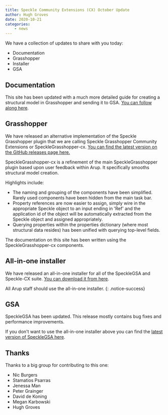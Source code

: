 ```yaml
---
title: Speckle Community Extensions (CX) October Update
author: Hugh Groves
date: 2020-10-21
categories: 
    - news
---
```


We have a collection of updates to share with you today:

* Documentation
* Grasshopper
* Installer
* GSA

## Documentation

This site has been updated with a much more detailed guide for creating a structural model in Grasshopper and sending it to GSA. [You can follow along here](/docs/gh_sending).

## Grasshopper

We have released an alternative implementation of the Speckle Grasshopper plugin that we are calling Speckle Grasshopper Community Extensions or SpeckleGrasshopper-cx. [You can find the latest version on the GitHub releases page here.](https://github.com/arup-group/SpeckleRhino/releases)

SpeckleGrasshopper-cx is a refinement of the main SpeckleGrasshopper plugin based upon user feedback within Arup. It specifically smooths structural model creation.

Highlights include:

* The naming and grouping of the components have been simplified. Rarely used components have been hidden from the main task bar.
* Property references are now easier to assign, simply wire in the appropriate Speckle object to an input ending in 'Ref' and the application id of the object will be automatically extracted from the Speckle object and assigned appropriately.
* Querying properties within the properties dictionary (where most structural data resides) has been unified with querying top-level fields.

The documentation on this site has been written using the SpeckleGrasshopper-cx components.

## All-in-one installer

We have released an all-in-one installer for all of the SpeckleGSA and Speckle-CX suite. [You can download it from here](https://github.com/arup-group/SpeckleInstaller/releases).

All Arup staff should use the all-in-one installer.
{: .notice-success}

## GSA

SpeckleGSA has been updated. This release mostly contains bug fixes and performance improvements.

If you don't want to use the all-in-one installer above you can find the [latest version of SpeckleGSA here](https://github.com/arup-group/speckleGSA/releases).

## Thanks

Thanks to a big group for contributing to this one:

* Nic Burgers
* Stamatios Psarras
* Jenessa Man
* Peter Grainger
* David de Koning
* Megan Karbowski
* Hugh Groves